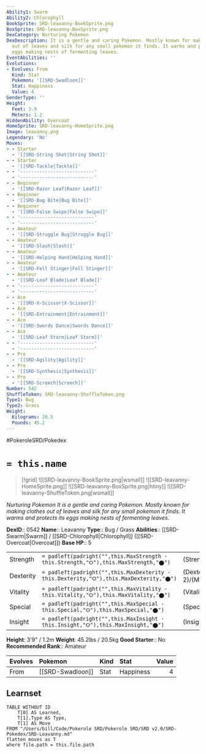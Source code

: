 ```yaml
---
Ability1: Swarm
Ability2: Chlorophyll
BookSprite: SRD-leavanny-BookSprite.png
BoxSprite: SRD-leavanny-BoxSprite.png
DexCategory: Nurturing Pokemon
DexDescription: It is a gentle and caring Pokemon. Mostly known for making clothes
  out of leaves and silk for any small pokemon it finds. It warms and protects its
  eggs making nests of fermenting leaves.
EventAbilities: ''
Evolutions:
- Evolves: From
  Kind: Stat
  Pokemon: '[[SRD-Swadloon]]'
  Stat: Happiness
  Value: 4
GenderType: ''
Height:
  Feet: 3.9
  Meters: 1.2
HiddenAbility: Overcoat
HomeSprite: SRD-leavanny-HomeSprite.png
Image: leavanny.png
Legendary: 'No'
Moves:
- - Starter
  - '[[SRD-String Shot|String Shot]]'
- - Starter
  - '[[SRD-Tackle|Tackle]]'
- - '---------------------------'
  - '---------------------------'
- - Beginner
  - '[[SRD-Razor Leaf|Razor Leaf]]'
- - Beginner
  - '[[SRD-Bug Bite|Bug Bite]]'
- - Beginner
  - '[[SRD-False Swipe|False Swipe]]'
- - '---------------------------'
  - '---------------------------'
- - Amateur
  - '[[SRD-Struggle Bug|Struggle Bug]]'
- - Amateur
  - '[[SRD-Slash|Slash]]'
- - Amateur
  - '[[SRD-Helping Hand|Helping Hand]]'
- - Amateur
  - '[[SRD-Fell Stinger|Fell Stinger]]'
- - Amateur
  - '[[SRD-Leaf Blade|Leaf Blade]]'
- - '---------------------------'
  - '---------------------------'
- - Ace
  - '[[SRD-X-Scissor|X-Scissor]]'
- - Ace
  - '[[SRD-Entrainment|Entrainment]]'
- - Ace
  - '[[SRD-Swords Dance|Swords Dance]]'
- - Ace
  - '[[SRD-Leaf Storm|Leaf Storm]]'
- - '---------------------------'
  - '---------------------------'
- - Pro
  - '[[SRD-Agility|Agility]]'
- - Pro
  - '[[SRD-Synthesis|Synthesis]]'
- - Pro
  - '[[SRD-Screech|Screech]]'
Number: 542
ShuffleToken: SRD-leavanny-ShuffleToken.png
Type1: Bug
Type2: Grass
Weight:
  Kilograms: 20.5
  Pounds: 45.2
---
```


#PokeroleSRD/Pokedex

# `= this.name`

> [!grid]
> ![[SRD-leavanny-BookSprite.png|wsmall]]
> ![[SRD-leavanny-HomeSprite.png]]
> ![[SRD-leavanny-BoxSprite.png|htiny]]
> ![[SRD-leavanny-ShuffleToken.png|wsmall]]


*Nurturing Pokemon*
*It is a gentle and caring Pokemon. Mostly known for making clothes out of leaves and silk for any small pokemon it finds. It warms and protects its eggs making nests of fermenting leaves.*

**DexID**:: 0542
**Name**:: Leavanny
**Type**:: Bug / Grass
**Abilities**:: [[SRD-Swarm|Swarm]] / [[SRD-Chlorophyll|Chlorophyll]] ([[SRD-Overcoat|Overcoat]])
**Base HP**:: 5

|           |                                                                                        |                                          |
| --------- | -------------------------------------------------------------------------------------- | ---------------------------------------- |
| Strength  | `= padleft(padright("",this.MaxStrength - this.Strength,"⭘"),this.MaxStrength,"⬤")`    | (Strength::3)/(MaxStrength::6)   |
| Dexterity | `= padleft(padright("",this.MaxDexterity - this.Dexterity,"⭘"),this.MaxDexterity,"⬤")` | (Dexterity:: 2)/(MaxDexterity::5) |
| Vitality  | `= padleft(padright("",this.MaxVitality - this.Vitality,"⭘"),this.MaxVitality,"⬤")`    | (Vitality::2)/(MaxVitality::5)   |
| Special   | `= padleft(padright("",this.MaxSpecial - this.Special,"⭘"),this.MaxSpecial,"⬤")`       | (Special::2)/(MaxSpecial::5)     |
| Insight   | `= padleft(padright("",this.MaxInsight - this.Insight,"⭘"),this.MaxInsight,"⬤")`       | (Insight::2)/(MaxInsight::5)     |

**Height**: 3'9" / 1.2m
**Weight**: 45.2lbs / 20.5kg
**Good Starter**:: No
**Recommended Rank**:: Amateur

| Evolves   | Pokemon          | Kind   | Stat      |   Value |
|:----------|:-----------------|:-------|:----------|--------:|
| From      | [[SRD-Swadloon]] | Stat   | Happiness |       4 |

## Learnset

```dataview
TABLE WITHOUT ID
    T[0] AS Learned,
    T[1].Type AS Type,
    T[1] AS Move
FROM "/Users/bill/Code/Pokerole SRD/Pokerole SRD/SRD v2.0/SRD-Pokedex/SRD-Leavanny.md"
flatten moves as T
where file.path = this.file.path
```
